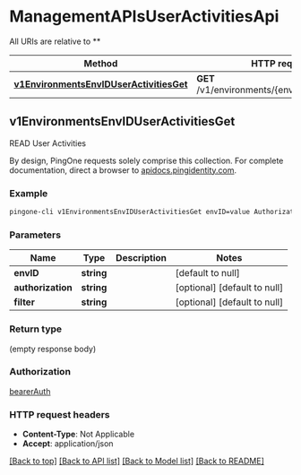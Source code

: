 # ManagementAPIsUserActivitiesApi

All URIs are relative to **

Method | HTTP request | Description
------------- | ------------- | -------------
[**v1EnvironmentsEnvIDUserActivitiesGet**](ManagementAPIsUserActivitiesApi.md#v1EnvironmentsEnvIDUserActivitiesGet) | **GET** /v1/environments/{envID}/userActivities | READ User Activities



## v1EnvironmentsEnvIDUserActivitiesGet

READ User Activities

By design, PingOne requests solely comprise this collection. For complete documentation, direct a browser to <a href='https://apidocs.pingidentity.com/pingone/platform/v1/api/'>apidocs.pingidentity.com</a>.

### Example

```bash
pingone-cli v1EnvironmentsEnvIDUserActivitiesGet envID=value Authorization:value  filter=value
```

### Parameters


Name | Type | Description  | Notes
------------- | ------------- | ------------- | -------------
 **envID** | **string** |  | [default to null]
 **authorization** | **string** |  | [optional] [default to null]
 **filter** | **string** |  | [optional] [default to null]

### Return type

(empty response body)

### Authorization

[bearerAuth](../README.md#bearerAuth)

### HTTP request headers

- **Content-Type**: Not Applicable
- **Accept**: application/json

[[Back to top]](#) [[Back to API list]](../README.md#documentation-for-api-endpoints) [[Back to Model list]](../README.md#documentation-for-models) [[Back to README]](../README.md)

